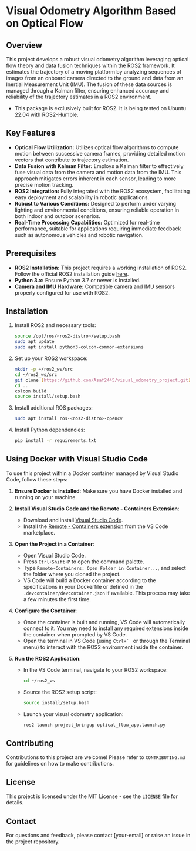 # Visual Odometry Algorithm Based on Optical Flow

## Overview
This project develops a robust visual odometry algorithm leveraging optical flow theory and data fusion techniques within the ROS2 framework. It estimates the trajectory of a moving platform by analyzing sequences of images from an onboard camera directed to the ground and data from an Inertial Measurement Unit (IMU). The fusion of these data sources is managed through a Kalman filter, ensuring enhanced accuracy and reliability of the trajectory estimates in a ROS2 environment.
- This package is exclusively built for ROS2. It is being tested on Ubuntu 22.04 with ROS2-Humble.

## Key Features
- **Optical Flow Utilization:** Utilizes optical flow algorithms to compute motion between successive camera frames, providing detailed motion vectors that contribute to trajectory estimation.
- **Data Fusion with Kalman Filter:** Employs a Kalman filter to effectively fuse visual data from the camera and motion data from the IMU. This approach mitigates errors inherent in each sensor, leading to more precise motion tracking.
- **ROS2 Integration:** Fully integrated with the ROS2 ecosystem, facilitating easy deployment and scalability in robotic applications.
- **Robust to Various Conditions:** Designed to perform under varying lighting and environmental conditions, ensuring reliable operation in both indoor and outdoor scenarios.
- **Real-Time Processing Capabilities:** Optimized for real-time performance, suitable for applications requiring immediate feedback such as autonomous vehicles and robotic navigation.

## Prerequisites
- **ROS2 Installation:** This project requires a working installation of ROS2. Follow the official ROS2 installation guide [here](https://docs.ros.org/en/rolling/Installation.html).
- **Python 3.x:** Ensure Python 3.7 or newer is installed.
- **Camera and IMU Hardware:** Compatible camera and IMU sensors properly configured for use with ROS2.

## Installation
1. Install ROS2 and necessary tools:
    ```bash
    source /opt/ros/<ros2-distro>/setup.bash
    sudo apt update
    sudo apt install python3-colcon-common-extensions
    ```
2. Set up your ROS2 workspace:
    ```bash
    mkdir -p ~/ros2_ws/src
    cd ~/ros2_ws/src
    git clone [https://github.com/Asaf2445/visual_odometry_project.git]
    cd ..
    colcon build
    source install/setup.bash
    ```
3. Install additional ROS packages:
    ```bash
    sudo apt install ros-<ros2-distro>-opencv
    ```
4. Install Python dependencies:
    ```bash
    pip install -r requirements.txt
    ```

## Using Docker with Visual Studio Code
To use this project within a Docker container managed by Visual Studio Code, follow these steps:

1. **Ensure Docker is Installed**: Make sure you have Docker installed and running on your machine.

2. **Install Visual Studio Code and the Remote - Containers Extension**:
   - Download and install [Visual Studio Code](https://code.visualstudio.com/).
   - Install the [Remote - Containers extension](https://marketplace.visualstudio.com/items?itemName=ms-vscode-remote.remote-containers) from the VS Code marketplace.

3. **Open the Project in a Container**:
   - Open Visual Studio Code.
   - Press `Ctrl+Shift+P` to open the command palette.
   - Type `Remote-Containers: Open Folder in Container...`, and select the folder where you cloned the project.
   - VS Code will build a Docker container according to the specifications in your Dockerfile or defined in the `.devcontainer/devcontainer.json` if available. This process may take a few minutes the first time.

4. **Configure the Container**:
   - Once the container is built and running, VS Code will automatically connect to it. You may need to install any required extensions inside the container when prompted by VS Code.
   - Open the terminal in VS Code (using ``Ctrl+` `` or through the Terminal menu) to interact with the ROS2 environment inside the container.

5. **Run the ROS2 Application**:
   - In the VS Code terminal, navigate to your ROS2 workspace:
     ```bash
     cd ~/ros2_ws
     ```
   - Source the ROS2 setup script:
     ```bash
     source install/setup.bash
     ```
   - Launch your visual odometry application:
     ```bash
     ros2 launch project_bringup optical_flow_app.launch.py
     ```

## Contributing
Contributions to this project are welcome! Please refer to `CONTRIBUTING.md` for guidelines on how to make contributions.

## License
This project is licensed under the MIT License - see the `LICENSE` file for details.

## Contact
For questions and feedback, please contact [your-email] or raise an issue in the project repository.